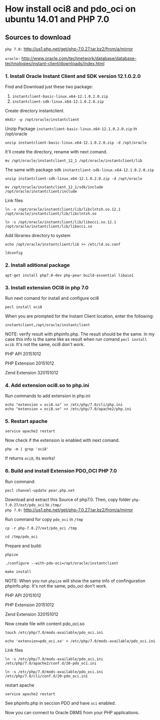 # How install oci8 and pdo_oci on ubuntu 14.01 and PHP 7.0
## Sources to download
`php 7.0:` http://us1.php.net/get/php-7.0.27.tar.bz2/from/a/mirror

`oracle:` http://www.oracle.com/technetwork/database/database-technologies/instant-client/downloads/index.html
### 1. Install Oracle Instant Client and SDK version 12.1.0.2.0

Find and Download just these two package: 
1. `instantclient-basic-linux.x64-12.1.0.2.0.zip`
2. `instantclient-sdk-linux.x64-12.1.0.2.0.zip`

Create directory instantclient.

```
mkdir -p /opt/oracle/instantclient
``` 

Unzip Package `instantclient-basic-linux.x64-12.1.0.2.0.zip` in /opt/oracle

```
unzip instantclient-basic-linux.x64-12.1.0.2.0.zip -d /opt/oracle
```
It'll create the directory, rename with next comand.

```
mv /opt/oracle/instantclient_12_1 /opt/oracle/instantclient/lib
```

The same with package sdk `instantclient-sdk-linux.x64-12.1.0.2.0.zip`

``` 
unzip instantclient-sdk-linux.x64-12.1.0.2.0.zip -d /opt/oracle

mv /opt/oracle/instantclient_12_1/sdk/include /opt/oracle/instantclient/include
```
Link files
```
ln -s /opt/oracle/instantclient/lib/libclntsh.so.12.1 /opt/oracle/instantclient/lib/libclntsh.so

ln -s /opt/oracle/instantclient/lib/libocci.so.12.1 /opt/oracle/instantclient/lib/libocci.so
```
Add libraries directory to system
```
echo /opt/oracle/instantclient/lib >> /etc/ld.so.conf

ldconfig
```
### 2. Install aditional package
```
apt-get install php7.0-dev php-pear build-essential libaio1
```
### 3. Install extension OCI8 in php 7.0

Run next comand for install and configure oci8
```
pecl install oci8
```
When you are prompted for the Instant Client location, enter the following:

```
instantclient,/opt/oracle/instantclient
```
NOTE: 
verify result with phpinfo.php. The result should be the same.
In my case this info is the same like as result when run comand `pecl install oci8`. It's not the same, oci8 don't work.

PHP API	20151012

PHP Extension	20151012

Zend Extension	320151012


### 4. Add extension oci8.so to php.ini

Run commands to add extension in php.ini

```
echo "extension = oci8.so" >> /etc/php/7.0/cli/php.ini
echo "extension = oci8.so" >> /etc/php/7.0/apache2/php.ini
```

### 5. Restart apache

```
service apache2 restart
```
Now check if the extension is enabled with next comand.
```
php -m | grep 'oci8'
```

If returns `oci8`, its works!

### 6. Build and install Extension PDO_OCI PHP 7.0
Run command:
```
pecl channel-update pear.php.net
```
Download and extract this Source of php7.0. Then, copy folder `php-7.0.27/ext/pdo_oci` to `/tmp/`   
`php 7.0:` http://us1.php.net/get/php-7.0.27.tar.bz2/from/a/mirror

Run command for copy `pdo_oci` in `/tmp`

```
cp -r php-7.0.27/ext/pdo_oci /tmp

cd /tmp/pdo_oci
```
Prepare and build:
```
phpize

./configure --with-pdo-oci=/opt/oracle/instantclient

make install
```

NOTE: When you run `phpize` will show the same info of confinguration phpinfo.php. It's not the same, pdo_oci don't work.

PHP API	20151012

PHP Extension	20151012

Zend Extension	320151012



Now create file with content pdo_oci.so
```
touch /etc/php/7.0/mods-available/pdo_oci.ini

echo 'extension=pdo_oci.so' > /etc/php/7.0/mods-available/pdo_oci.ini
```
Link files
```
ln -s /etc/php/7.0/mods-available/pdo_oci.ini /etc/php/7.0/apache2/conf.d/20-pdo_oci.ini

ln -s /etc/php/7.0/mods-available/pdo_oci.ini /etc/php/7.0/cli/conf.d/20-pdo_oci.ini

```

restart apache

```
service apache2 restart
```

See phpinfo.php in seccion PDO and have `oci` enabled.





Now you can connect to Oracle DBMS from your PHP applications.
